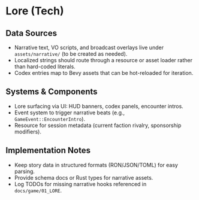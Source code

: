 # Lore (Tech)

## Data Sources
- Narrative text, VO scripts, and broadcast overlays live under `assets/narrative/` (to be created as needed).
- Localized strings should route through a resource or asset loader rather than hard-coded literals.
- Codex entries map to Bevy assets that can be hot-reloaded for iteration.

## Systems & Components
- Lore surfacing via UI: HUD banners, codex panels, encounter intros.
- Event system to trigger narrative beats (e.g., `GameEvent::EncounterIntro`).
- Resource for session metadata (current faction rivalry, sponsorship modifiers).

## Implementation Notes
- Keep story data in structured formats (RON/JSON/TOML) for easy parsing.
- Provide schema docs or Rust types for narrative assets.
- Log TODOs for missing narrative hooks referenced in `docs/game/01_LORE`.
